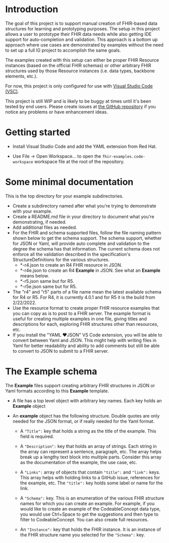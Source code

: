 # Introduction

The goal of this project is to support manual creation of FHIR-based data structures for learning and prototyping purposes. The setup in this project allows a user to prototype their FHIR data needs while also getting IDE support for auto-completion and validation. This approach is a bottom up approach where use cases are demonstrated by examples without the need to set up a full IG project to accomplish the same goals.

The examples created with this setup can either be proper FHIR Resource instances (based on the official FHIR schemas) or other arbitrary FHIR structures used by those Resource instances (i.e. data types, backbone elements, etc.). 

For now, this project is only configured for use with [Visual Studio Code (VSC)](https://code.visualstudio.com/).

This project is still WIP and is likely to be buggy at times until it's been tested by end users. Please create issues at [the GitHub repository](https://github.com/ShahimEssaid/fhirware) if you notice any problems or have enhancement ideas.

# Getting started

* Install Visual Studio Code and add the YAML extension from Red Hat.

* Use File -> Open Workspace... to open the `fhir-examples.code-workspace` workspace file at the root of the repository.

# Some minimal documentation

This is the top directory for your example subdirectories. 

* Create a subdirectory named after what you're trying to demonstrate with your example.
* Create a README.md file in your directory to document what you're demonstrating, if needed.
* Add additional files as needed.
* For the FHIR and schema supported files, follow the file naming pattern shown below to get the schema support. The schema support, whether for JSON or Yaml, will provide auto complete and validation to the degree the schema has that information. The current schema does not enforce all the validation described in the specification's StructureDefinitions for the various structures. 
    * *-r4.json to create an R4 FHIR resource in JSON.
    * *-r4e.json to create an R4 **Example** in JSON.  See what an **Example** means below.
    * *-r5.json same but for R5.
    * *-r5e.json same but for R5.
* The "r4" and "r5" parts of a file name mean the latest available schema for R4 or R5.  For R4, it is currently 4.0.1 and for R5 it is the build from 2/22/2022.
* Use the resource format to create proper FHIR resource examples that you can copy as is to post to a FHIR server.  The example format is useful for creating multiple examples in one file, giving titles and descriptions for each, exploring FHIR structures other than resources, etc.
* If you install the "YAML ❤️JSON" VS Code extension, you will be able to convert between Yaml and JSON. This might help with writing files in Yaml for better readability and ability to add comments but still be able to convert to JSON to submit to a FHIR server.


# The **Example** schema

The **Example**  files support creating arbitrary FHIR structures in JSON or Yaml formats according to this **Example** template.

* A file has a top level object with arbitrary key names. Each key holds an **Example** object

* An **example** object has the following structure. Double quotes are only needed for the JSON format, or if really needed for the Yaml format.

    * A `"Title":` key that holds a string as the title of the example. This field is required.

    * A `"Description":` key that holds an array of strings. Each string in the array can represent a sentence, paragraph, etc.  The array helps break up a lengthy text block into multiple parts. Consider this array as the documentation of the example, the use case, etc.

    * A `"Links":` array of objects that contain `"title":` and `"link":` keys. This array helps with holding links to a GitHub issue, references for the example, etc.  The `"title":` key holds some label or name for the link.

    * A `"Schema":` key. This is an enumeration of the various FHIR structure names for which you can create an example. For example, if you would like to create an example of the CodeableConcept data type, you would use Ctrl+Space to get the suggestions and then type to filter to CodeableConcept. You can also create full resources.

    * An `"Instance":` key that holds the FHIR instance. It is an instance of the FHIR structure name you selected for the `"Schema":` key.
